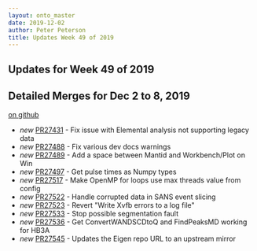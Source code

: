 ```yaml
---
layout: onto_master
date: 2019-12-02
author: Peter Peterson
title: Updates Week 49 of 2019
---
```

Updates for Week 49 of 2019
---------------------------

Detailed Merges for Dec 2 to 8, 2019
------------------------------------
[on github](https://github.com/mantidproject/mantid/pulls?q=is%3Apr+merged%3A2019-12-03..2019-12-08)

* *new* [PR27431](https://github.com/mantidproject/mantid/pull/27431) - Fix issue with Elemental analysis not supporting legacy data
* *new* [PR27488](https://github.com/mantidproject/mantid/pull/27488) - Fix various dev docs warnings
* *new* [PR27489](https://github.com/mantidproject/mantid/pull/27489) - Add a space between Mantid and Workbench/Plot on Win
* *new* [PR27497](https://github.com/mantidproject/mantid/pull/27497) - Get pulse times as Numpy types
* *new* [PR27517](https://github.com/mantidproject/mantid/pull/27517) - Make OpenMP for loops use max threads value from config
* *new* [PR27522](https://github.com/mantidproject/mantid/pull/27522) - Handle corrupted data in SANS event slicing
* *new* [PR27523](https://github.com/mantidproject/mantid/pull/27523) - Revert "Write Xvfb errors to a log file"
* *new* [PR27533](https://github.com/mantidproject/mantid/pull/27533) - Stop possible segmentation fault
* *new* [PR27536](https://github.com/mantidproject/mantid/pull/27536) - Get ConvertWANDSCDtoQ and FindPeaksMD working for HB3A
* *new* [PR27545](https://github.com/mantidproject/mantid/pull/27545) - Updates the Eigen repo URL to an upstream mirror
